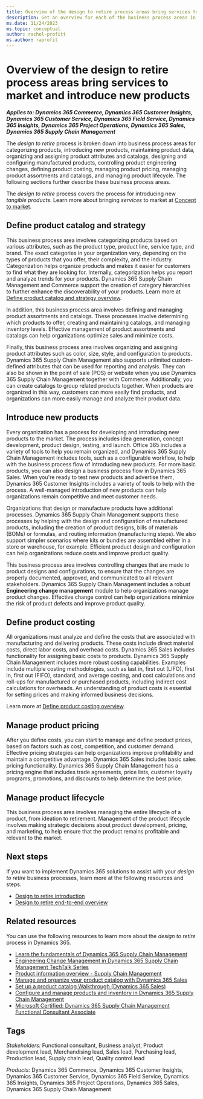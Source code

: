 ```yaml
---
title: Overview of the design to retire process areas bring services to market and introduce new products
description: Get an overview for each of the business process areas in the design to retire end-to-end business process flow in Dynamics 365 solutions.
ms.date: 11/24/2023
ms.topic: conceptual
author: rachel-profitt
ms.author: raprofit
---
```


# Overview of the design to retire process areas bring services to market and introduce new products

***Applies to: Dynamics 365 Commerce, Dynamics 365 Customer Insights, Dynamics 365 Customer Service, Dynamics 365 Field Service, Dynamics 365 Insights, Dynamics 365 Project Operations, Dynamics 365 Sales, Dynamics 365 Supply Chain Management***

The *design to retire* process is broken down into business process areas for categorizing products, introducing new products, maintaining product data, organizing and assigning product attributes and catalogs, designing and configuring manufactured products, controlling product engineering changes, defining product costing, managing product pricing, managing product assortments and catalogs, and managing product lifecycle. The following sections further describe these business process areas.

The *design to retire* process covers the process for introducing new *tangible products*. Learn more about bringing *services* to market at [Concept to market](concept-to-market-overview.md).

## Define product catalog and strategy

This business process area involves categorizing products based on various attributes, such as the product type, product line, service type, and brand. The exact categories in your organization vary, depending on the types of products that you offer, their complexity, and the industry. Categorization helps organize products and makes it easier for customers to find what they are looking for. Internally, categorization helps you report and analyze trends for your products. Dynamics 365 Supply Chain Management and Commerce support the creation of category hierarchies to further enhance the discoverability of your products. Learn more at [Define product catalog and strategy overview](design-to-retire-define-product-catalog-strategy-overview.md).

In addition, this business process area involves defining and managing product assortments and catalogs. These processes involve determining which products to offer, creating and maintaining catalogs, and managing inventory levels. Effective management of product assortments and catalogs can help organizations optimize sales and minimize costs. <!-- Learn more at TODOADDLINK[Manage product assortments and catalog\].-->

Finally, this business process area involves organizing and assigning product attributes such as color, size, style, and configuration to products. Dynamics 365 Supply Chain Management also supports unlimited custom-defined attributes that can be used for reporting and analysis. They can also be shown in the point of sale (POS) or website when you use Dynamics 365 Supply Chain Management together with Commerce. Additionally, you can create catalogs to group related products together. When products are organized in this way, customers can more easily find products, and organizations can more easily manage and analyze their product data. <!-- Learn more at TODOADDLINK[Organize and assign product attributes and catalogs\]. -->

## Introduce new products

Every organization has a process for developing and introducing new products to the market. The process includes idea generation, concept development, product design, testing, and launch. Office 365 includes a variety of tools to help you remain organized, and Dynamics 365 Supply Chain Management includes tools, such as a configurable workflow, to help with the business process flow of introducing new products. For more basic products, you can also design a business process flow in Dynamics 365 Sales. When you're ready to test new products and advertise them, Dynamics 365 Customer Insights includes a variety of tools to help with the process. A well-managed introduction of new products can help organizations remain competitive and meet customer needs.

Organizations that design or manufacture products have additional processes. Dynamics 365 Supply Chain Management supports these processes by helping with the design and configuration of manufactured products, including the creation of product designs, bills of materials (BOMs) or formulas, and routing information (manufacturing steps). We also support simpler scenarios where kits or bundles are assembled either in a store or warehouse, for example. Efficient product design and configuration can help organizations reduce costs and improve product quality.

This business process area involves controlling changes that are made to product designs and configurations, to ensure that the changes are properly documented, approved, and communicated to all relevant stakeholders. Dynamics 365 Supply Chain Management includes a robust **Engineering change management** module to help organizations manage product changes. Effective change control can help organizations minimize the risk of product defects and improve product quality.

<!-- Learn more at TODOADDLINK[Introduce new products\]. -->

## Define product costing

All organizations must analyze and define the costs that are associated with manufacturing and delivering products. These costs include direct material costs, direct labor costs, and overhead costs. Dynamics 365 Sales includes functionality for assigning basic costs to products. Dynamics 365 Supply Chain Management includes more robust costing capabilities. Examples include multiple costing methodologies, such as last in, first out (LIFO), first in, first out (FIFO), standard, and average costing, and cost calculations and roll-ups for manufactured or purchased products, including indirect cost calculations for overheads. An understanding of product costs is essential for setting prices and making informed business decisions.

Learn more at [Define product costing overview](design-to-retire-define-product-costing-overview.md).

## Manage product pricing

After you define costs, you can start to manage and define product prices, based on factors such as cost, competition, and customer demand. Effective pricing strategies can help organizations improve profitability and maintain a competitive advantage. Dynamics 365 Sales includes basic sales pricing functionality. Dynamics 365 Supply Chain Management has a pricing engine that includes trade agreements, price lists, customer loyalty programs, promotions, and discounts to help determine the best price. <!-- Learn more at TODOADDLINK[Manage product pricing\].-->

## Manage product lifecycle

This business process area involves managing the entire lifecycle of a product, from ideation to retirement. Management of the product lifecycle involves making strategic decisions about product development, pricing, and marketing, to help ensure that the product remains profitable and relevant to the market. <!-- Learn more at TODOADDLINK[Manage product lifecycle\].-->

## Next steps

If you want to implement Dynamics 365 solutions to assist with your *design to retire* business processes, learn more at the following resources and steps.

- [Design to retire introduction](design-to-retire-introduction.md)
- [Design to retire end-to-end overview](design-to-retire-overview.md)

## Related resources

You can use the following resources to learn more about the *design to retire* process in Dynamics 365.

- [Learn the fundamentals of Dynamics 365 Supply Chain Management](/training/paths/explore-microsoft-dynamics-365-supply-chain-management/)
- [Engineering Change Management in Dynamics 365 Supply Chain Management TechTalk Series](https://community.dynamics.com/blogs/post/?postid=a8817f38-7b31-4c2c-a728-05ce505354c7)
- [Product information overview - Supply Chain Management](/dynamics365/supply-chain/pim/product-information)
- [Manage and organize your product catalog with Dynamics 365 Sales](/training/modules/manage-organize-product-catalog-dynamics-365-sales/)
- [Set up a product catalog Walkthrough (Dynamics 365 Sales)](/dynamics365/sales/set-up-product-catalog-walkthrough)
- [Configure and manage products and inventory in Dynamics 365 Supply Chain Management](/training/paths/configure-manage-products-inventory-dyn365-supply-chain-mgmt/)
- [Microsoft Certified: Dynamics 365 Supply Chain Management Functional Consultant Associate](/certifications/d365-functional-consultant-supply-chain-management/)

## Tags

*Stakeholders:* Functional consultant, Business analyst, Product development lead, Merchandising lead, Sales lead, Purchasing lead, Production lead, Supply chain lead, Quality control lead

*Products:* Dynamics 365 Commerce, Dynamics 365 Customer Insights, Dynamics 365 Customer Service, Dynamics 365 Field Service, Dynamics 365 Insights, Dynamics 365 Project Operations, Dynamics 365 Sales, Dynamics 365 Supply Chain Management
